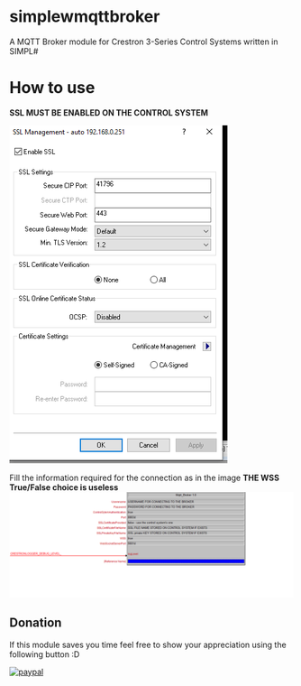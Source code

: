 # simplewmqttbroker
A MQTT Broker module for Crestron 3-Series Control Systems written in SIMPL#

# How to use
**SSL MUST BE ENABLED ON THE CONTROL SYSTEM**

![alt text](SSL.png " The default settings work fine as well.")

Fill the information required for the connection as in the image
**THE WSS True/False choice is useless**
![alt text](Example.png "Example")



## Donation
If this module saves you time feel free to show your appreciation using the following button :D  

[![paypal](https://www.paypalobjects.com/en_US/IT/i/btn/btn_donateCC_LG.gif)](https://www.paypal.com/donate?hosted_button_id=W8J2B4E92NEQ2)
